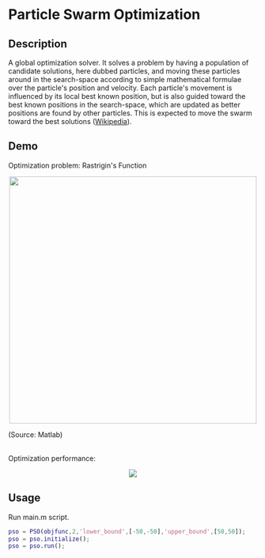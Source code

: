 # Particle Swarm Optimization

## Description

A global optimization solver. It solves a problem by having a population of candidate solutions, here dubbed particles, and moving these particles around in the search-space according to simple mathematical formulae over the particle's position and velocity. Each particle's movement is influenced by its local best known position, but is also guided toward the best known positions in the search-space, which are updated as better positions are found by other particles. This is expected to move the swarm toward the best solutions ([Wikipedia](https://en.wikipedia.org/wiki/Particle_swarm_optimization)).

## Demo

Optimization problem: Rastrigin's Function

<p align="center">
<img src="https://github.com/yanghaoqin/PSO/blob/master/pic/rastriginsfcn.png" width="500"/>
</p>

(Source: Matlab)

<br/>
Optimization performance:

<p align="center">
<img src="https://github.com/yanghaoqin/PSO/blob/master/pic/optimization.gif" />
</p>

## Usage

Run main.m script.
```matlab
pso = PSO(objfunc,2,'lower_bound',[-50,-50],'upper_bound',[50,50]);
pso = pso.initialize();
pso = pso.run();
```
